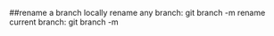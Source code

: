 ##rename a branch locally
rename any branch: git branch -m <oldbranch> <newbranch>
rename current branch: git branch -m <newbranch>